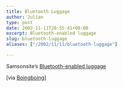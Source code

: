 ```yaml
---
title: Bluetooth Luggage
author: Julian
type: post
date: 2002-11-11T20:55:41+00:00
excerpt: Bluetooth-enabled luggage
slug: bluetooth-luggage 
aliases: ["/2002/11/11/bluetooth-luggage"]

---
```

Samsonsite&#8217;s [Bluetooth-enabled luggage][1]
  
[via [Boingboing][2]]

 [1]: https://www.samsonite.com/hardlite/flash/site.html "Hardlite"
 [2]: https://boingboing.net/